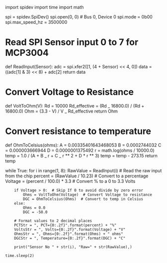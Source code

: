import spidev
import time
import math

spi = spidev.SpiDev()
spi.open(0, 0) # Bus 0, Device 0
spi.mode = 0b00  
spi.max_speed_hz = 3500000

# Read SPI Sensor input 0 to 7 for MCP3004

def ReadInput(Sensor):
adc = spi.xfer2([1, (4 + Sensor) << 4, 0])
data = ((adc[1] & 3) << 8) + adc[2]
return data

# Convert Voltage to Resistance

def VoltToOhm(V):
Rd = 10000
Rd_effective = (Rd _ 16800.0) / (Rd + 16800.0)
Ohm = (3.3 - V) / V _ Rd_effective
return Ohm

# Convert resistance to temperature

def OhmToCelsius(ohms):
A = 0.00335401643468053
B = 0.0002744032
C = 0.000003666944
D = 0.0000001375492
r = math.log(ohms / 10000.0)
temp = 1.0 / (A + B _ r + C _ r ** 2 + D \* r ** 3)
temp = temp - 273.15
return temp

while True:
for i in range(1, 8):
RawValue = ReadInput(i) # Read the raw input from the chip
percent = (RawValue / 10.23) # Convert to a percentage
Voltage = (percent / 100.0) \* 3.3 # Convert % to a 0 to 3.3 Volts

        if Voltage > 0:  # Skip If 0 to avoid divide by zero error
            Ohms = VoltToOhm(Voltage)  # Convert Voltage to resistance
            DGC = OhmToCelsius(Ohms)  # Convert to temp in Celsius
        else:
            Ohms = 0.0
            DGC = -50.0

        # Format values to 2 decimal places
        PCTStr = ", PCT={0:.2f}".format(percent) + "%"
        VoltsStr = ", Volts={0:.2f}".format(Voltage) + "V"
        OhmsStr = ", Ohms={0:.2f}".format(Ohms) + " ohms"
        DGCStr = ", Temperature={0:.2f}".format(DGC) + "C"

        print("Sensor No " + str(i), "Raw=" + str(RawValue),)

    time.sleep(2)
